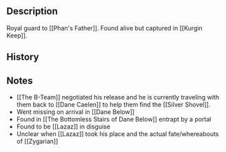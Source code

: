 ## Description
Royal guard to [[Phan's Father]]. Found alive but captured in [[Kurgin Keep]].

## History


## Notes
* [[The B-Team]] negotiated his release and he is currently traveling with them back to [[Dane Caelen]] to help them find the [[Silver Shovel]].
* Went missing on arrival in [[Dane Below]]
* Found in [[The Bottomless Stairs of Dane Below]] entrapt by a portal
* Found to be [[Lazaz]] in disguise
* Unclear when [[Lazaz]] took his place and the actual fate/whereabouts of [[Zygarian]]